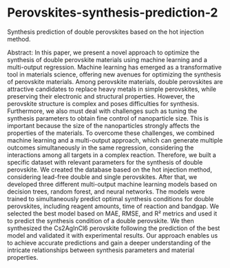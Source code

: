 # Perovskites-synthesis-prediction-2

Synthesis prediction of double perovskites based on the hot injection method.

Abstract: In this paper, we present a novel approach to optimize the synthesis of double perovskite materials using machine learning and a multi-output regression. Machine learning has emerged as a transformative tool in materials science, offering new avenues for optimizing the synthesis of perovskite materials. Among perovskite materials, double perovskites are attractive candidates to replace heavy metals in simple perovskites, while preserving their electronic and structural properties. However, the perovskite structure is complex and poses difficulties for synthesis. Furthermore, we also must deal with challenges such as tuning the synthesis parameters to obtain fine control of nanoparticle size. This is important because the size of the nanoparticles strongly affects the properties of the materials. To overcome these challenges, we combined machine learning and a multi-output approach, which can generate multiple outcomes simultaneously in the same regression, considering the interactions among all targets in a complex reaction. Therefore, we built a specific dataset with relevant parameters for the synthesis of double perovskite. We created the database based on the hot injection method, considering lead-free double and single perovskites. After that, we developed three different multi-output machine learning models based on decision trees, random forest, and neural networks. The models were trained to simultaneously predict optimal synthesis conditions for double perovskites, including reagent amounts, time of reaction and bandgap. We selected the best model based on MAE, RMSE, and R² metrics and used it to predict the synthesis condition of a double perovskite. We then synthesized the Cs2AgInCl6 perovskite following the prediction of the best model and validated it with experimental results. Our approach enables us to achieve accurate predictions and gain a deeper understanding of the intricate relationships between synthesis parameters and material properties.
